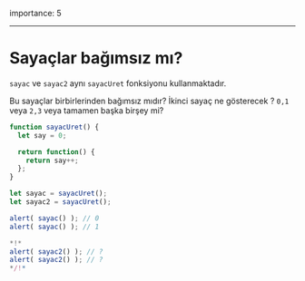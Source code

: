 importance: 5

---

# Sayaçlar bağımsız mı?

`sayac` ve `sayac2` aynı `sayacUret` fonksiyonu kullanmaktadır.

Bu sayaçlar birbirlerinden bağımsız mıdır? İkinci sayaç ne gösterecek ? `0,1` veya `2,3` veya tamamen başka birşey mi?

```js
function sayacUret() {
  let say = 0;

  return function() {
    return say++;
  };
}

let sayac = sayacUret();
let sayac2 = sayacUret();

alert( sayac() ); // 0
alert( sayac() ); // 1

*!*
alert( sayac2() ); // ?
alert( sayac2() ); // ?
*/!*
```


